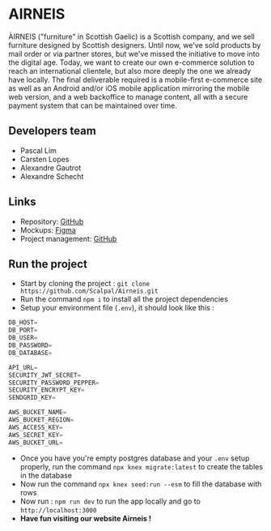 # AIRNEIS

ÀIRNEIS ("furniture" in Scottish Gaelic) is a Scottish company, and we sell furniture designed by Scottish designers.
Until now, we've sold products by mail order or via partner stores, but we've missed the initiative to move into the digital age.
Today, we want to create our own e-commerce solution to reach an international clientele, but also more deeply the one we already have locally.
The final deliverable required is a mobile-first e-commerce site as well as an Android and/or iOS mobile application mirroring the mobile web version, and a web backoffice to manage content, all with a secure payment system that can be maintained over time.

## Developers team

- Pascal Lim
- Carsten Lopes
- Alexandre Gautrot
- Alexandre Schecht

## Links
* Repository: [GitHub](https://github.com/Scalpal/Airneis)
* Mockups: [Figma](https://www.figma.com/file/WRR0gHrcCuluag9HsKHyoB/%C3%80irneis-Mockups?type=design&node-id=0%3A1&t=ECz8BpoLrr3KwMvC-1)
* Project management: [GitHub](https://github.com/users/Scalpal/projects/2)

## Run the project

- Start by cloning the project : `git clone https://github.com/Scalpal/Airneis.git`
- Run the command `npm i` to install all the project dependencies
- Setup your environment file (`.env`), it should look like this :

```js
DB_HOST=
DB_PORT=
DB_USER=
DB_PASSWORD=
DB_DATABASE=

API_URL=
SECURITY_JWT_SECRET=
SECURITY_PASSWORD_PEPPER=
SECURITY_ENCRYPT_KEY=
SENDGRID_KEY=

AWS_BUCKET_NAME=
AWS_BUCKET_REGION=
AWS_ACCESS_KEY=
AWS_SECRET_KEY=
AWS_BUCKET_URL=
```

- Once you have you're empty postgres database and your `.env` setup properly, run the command `npx knex migrate:latest` to create the tables in the database
- Now run the command `npx knex seed:run --esm` to fill the database with rows
- Now run : `npm run dev` to run the app locally and go to `http://localhost:3000`
- **Have fun visiting our website Airneis !**
